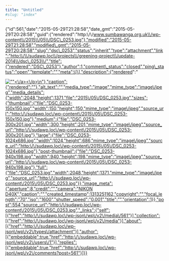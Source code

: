```yaml
---
title: "Untitled"
#slug: "index"
---
```


{"id":561,"date":"2015-05-29T21:28:58","date\_gmt":"2015-05-29T20:28:58","guid":{"rendered":"http:\\/\\/www.sumbawanga.org.uk\\/wp-content\\/2015\\/05\\/DSC\_0253.jpg"},"modified":"2015-05-29T21:28:58","modified\_gmt":"2015-05-29T20:28:58","slug":"dsc\_0253","status":"inherit","type":"attachment","link":"http:\\/\\/sudawp.loc\\/projects\\/greening-project\\/update-2014\\/dsc\_0253\\/","title":{"rendered":"DSC\_0253"},"author":1,"comment\_status":"closed","ping\_status":"open","template":"","meta":\[\],"description":{"rendered":"

[![\"\"](\"http:\/\/sudawp.loc\/wp-content\/2015\/05\/DSC_0253-300x201.jpg\")<\\/a><\\/p>\\n"},"caption":{"rendered":""},"alt\_text":"","media\_type":"image","mime\_type":"image\\/jpeg","media\_details":{"width":2048,"height":1371,"file":"2015\\/05\\/DSC\_0253.jpg","sizes":{"thumbnail":{"file":"DSC\_0253-150x150.jpg","width":150,"height":150,"mime\_type":"image\\/jpeg","source\_url":"http:\\/\\/sudawp.loc\\/wp-content\\/2015\\/05\\/DSC\_0253-150x150.jpg"},"medium":{"file":"DSC\_0253-300x201.jpg","width":300,"height":201,"mime\_type":"image\\/jpeg","source\_url":"http:\\/\\/sudawp.loc\\/wp-content\\/2015\\/05\\/DSC\_0253-300x201.jpg"},"large":{"file":"DSC\_0253-1024x686.jpg","width":1024,"height":686,"mime\_type":"image\\/jpeg","source\_url":"http:\\/\\/sudawp.loc\\/wp-content\\/2015\\/05\\/DSC\_0253-1024x686.jpg"},"post-thumbnail":{"file":"DSC\_0253-940x198.jpg","width":940,"height":198,"mime\_type":"image\\/jpeg","source\_url":"http:\\/\\/sudawp.loc\\/wp-content\\/2015\\/05\\/DSC\_0253-940x198.jpg"},"full":{"file":"DSC\_0253.jpg","width":2048,"height":1371,"mime\_type":"image\\/jpeg","source\_url":"http:\\/\\/sudawp.loc\\/wp-content\\/2015\\/05\\/DSC\_0253.jpg"}},"image\_meta":{"aperture":8,"credit":"","camera":"NIKON D40X","caption":"","created\_timestamp":1313251162,"copyright":"","focal\_length":"70","iso":"1600","shutter\_speed":"0.001","title":"","orientation":1}},"post":554,"source\_url":"http:\\/\\/sudawp.loc\\/wp-content\\/2015\\/05\\/DSC\_0253.jpg","\_links":{"self":\[{"href":"http:\\/\\/sudawp.loc\\/wp-json\\/wp\\/v2\\/media\\/561"}\],"collection":\[{"href":"http:\\/\\/sudawp.loc\\/wp-json\\/wp\\/v2\\/media"}\],"about":\[{"href":"http:\\/\\/sudawp.loc\\/wp-json\\/wp\\/v2\\/types\\/attachment"}\],"author":\[{"embeddable":true,"href":"http:\\/\\/sudawp.loc\\/wp-json\\/wp\\/v2\\/users\\/1"}\],"replies":\[{"embeddable":true,"href":"http:\\/\\/sudawp.loc\\/wp-json\\/wp\\/v2\\/comments?post=561"}\]}}](http:\/\/sudawp.loc\/wp-content\/2015\/05\/DSC_0253.jpg)